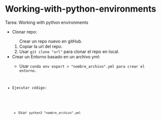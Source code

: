 # Working-with-python-environments
Tarea: Working with python environments
<ul>
	<li>Clonar repo:</li>
	<ol>
		<il>Crear un repo nuevo en gitHub.</li>
		<li>Copiar la url del repo.</li>
		<li>Usar <code>git clone "url"</code> para clonar el repo en local.</li>
	</ol>
<li>Crear un Entorno basado en un archivo yml:</li>
	<ul>
	<li>Usar <code>conda env export > "nombre_archivo".yml<c/ode> para crear el entorno.</li>
	</ul>
<li>Ejecutar código:</li>
	<ul>
	<li>Usar <code>python3 "nombre_archivo".yml</code></li>
	</ul>
</ul>

